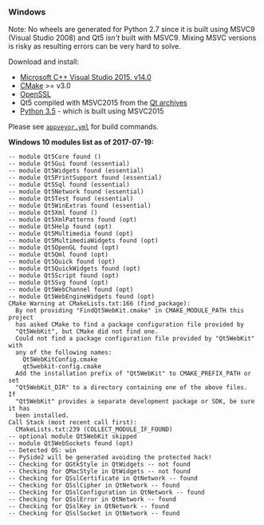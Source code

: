 ### Windows

Note: No wheels are generated for Python 2.7 since it is built using MSVC9 (Visual Studio 2008) and Qt5 *isn't* built with MSVC9. Mixing MSVC versions is risky as resulting errors can be very hard to solve.

Download and install:

* [Microsoft C++ Visual Studio 2015, v14.0](https://www.visualstudio.com/)
* [CMake](https://cmake.org/download) >= v3.0
* [OpenSSL](https://sourceforge.net/projects/openssl)
* Qt5 compiled with MSVC2015 from the [Qt archives](https://download.qt.io/archive/qt/)
* [Python 3.5](https://www.python.org) - which is built using MSVC2015

Please see [`appveyor.yml`](appveyor.yml) for build commands.

**Windows 10 modules list as of 2017-07-19:**

```
-- module Qt5Core found ()
-- module Qt5Gui found (essential)
-- module Qt5Widgets found (essential)
-- module Qt5PrintSupport found (essential)
-- module Qt5Sql found (essential)
-- module Qt5Network found (essential)
-- module Qt5Test found (essential)
-- module Qt5WinExtras found (essential)
-- module Qt5Xml found ()
-- module Qt5XmlPatterns found (opt)
-- module Qt5Help found (opt)
-- module Qt5Multimedia found (opt)
-- module Qt5MultimediaWidgets found (opt)
-- module Qt5OpenGL found (opt)
-- module Qt5Qml found (opt)
-- module Qt5Quick found (opt)
-- module Qt5QuickWidgets found (opt)
-- module Qt5Script found (opt)
-- module Qt5Svg found (opt)
-- module Qt5WebChannel found (opt)
-- module Qt5WebEngineWidgets found (opt)
CMake Warning at CMakeLists.txt:166 (find_package):
  By not providing "FindQt5WebKit.cmake" in CMAKE_MODULE_PATH this project
  has asked CMake to find a package configuration file provided by
  "Qt5WebKit", but CMake did not find one.
  Could not find a package configuration file provided by "Qt5WebKit" with
  any of the following names:
    Qt5WebKitConfig.cmake
    qt5webkit-config.cmake
  Add the installation prefix of "Qt5WebKit" to CMAKE_PREFIX_PATH or set
  "Qt5WebKit_DIR" to a directory containing one of the above files.  If
  "Qt5WebKit" provides a separate development package or SDK, be sure it has
  been installed.
Call Stack (most recent call first):
  CMakeLists.txt:239 (COLLECT_MODULE_IF_FOUND)
-- optional module Qt5WebKit skipped
-- module Qt5WebSockets found (opt)
-- Detected OS: win
-- PySide2 will be generated avoiding the protected hack!
-- Checking for QGtkStyle in QtWidgets -- not found
-- Checking for QMacStyle in QtWidgets -- not found
-- Checking for QSslCertificate in QtNetwork -- found
-- Checking for QSslCipher in QtNetwork -- found
-- Checking for QSslConfiguration in QtNetwork -- found
-- Checking for QSslError in QtNetwork -- found
-- Checking for QSslKey in QtNetwork -- found
-- Checking for QSslSocket in QtNetwork -- found
```



